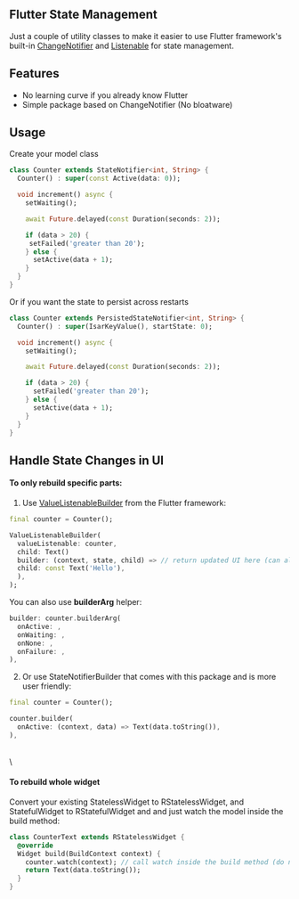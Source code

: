 ## Flutter State Management
Just a couple of utility classes to make it easier to use Flutter framework's built-in 
[ChangeNotifier](https://api.flutter.dev/flutter/foundation/ChangeNotifier-class.html) 
and [Listenable](https://api.flutter.dev/flutter/foundation/Listenable-class.html) for state management.

## Features
- No learning curve if you already know Flutter
- Simple package based on ChangeNotifier (No bloatware)


## Usage

Create your model class
```dart
class Counter extends StateNotifier<int, String> {
  Counter() : super(const Active(data: 0));

  void increment() async {
    setWaiting();

    await Future.delayed(const Duration(seconds: 2));

    if (data > 20) {
     setFailed('greater than 20');
    } else {
      setActive(data + 1);
    }
  }
}
```

Or if you want the state to persist across restarts
```dart
class Counter extends PersistedStateNotifier<int, String> {
  Counter() : super(IsarKeyValue(), startState: 0);

  void increment() async {
    setWaiting();

    await Future.delayed(const Duration(seconds: 2));

    if (data > 20) {
      setFailed('greater than 20');
    } else {
      setActive(data + 1);
    }
  }
}
```

## Handle State Changes in UI
#### To only rebuild specific parts:
1. Use [ValueListenableBuilder](https://api.flutter.dev/flutter/widgets/ValueListenableBuilder-class.html) from the Flutter framework:
```dart
final counter = Counter();

ValueListenableBuilder(
  valueListenable: counter,
  child: Text()
  builder: (context, state, child) => // return updated UI here (can also use counter.builderArg here)
  child: const Text('Hello'),
  ),
);
```
You can also use **builderArg** helper:
```dart
builder: counter.builderArg(
  onActive: ,
  onWaiting: ,
  onNone: ,
  onFailure: ,
),
```

2. Or use StateNotifierBuilder that comes with this package and is more user friendly:
```dart
final counter = Counter();

counter.builder(
  onActive: (context, data) => Text(data.toString()),
),
```

\
\

#### To rebuild whole widget
Convert your existing StatelessWidget to RStatelessWidget, and StatefulWidget to RStatefulWidget 
and and just watch the model inside the build method:
```dart
class CounterText extends RStatelessWidget {
  @override
  Widget build(BuildContext context) {
    counter.watch(context); // call watch inside the build method (do not use any if) 
    return Text(data.toString());
  }
}
```

